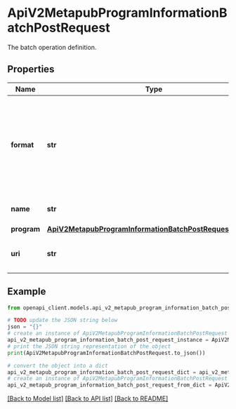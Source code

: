 # ApiV2MetapubProgramInformationBatchPostRequest

The batch operation definition.

## Properties

Name | Type | Description | Notes
------------ | ------------- | ------------- | -------------
**format** | **str** | The format of the metadata file defining the create or update actions to be performed on one or more EPG programs. For more information on how RadioDNS EPG maps to ContentDepot &lt;a href&#x3D;\&quot;/api/epg-cd-mapping.html\&quot;&gt;click here &lt;/a&gt; | 
**name** | **str** | An optional human readable name for the batch. | [optional] 
**program** | [**ApiV2MetapubProgramInformationBatchPostRequestProgram**](ApiV2MetapubProgramInformationBatchPostRequestProgram.md) |  | [optional] 
**uri** | **str** | The URI to the metadata file. Currently only the &#x60;&#x60;&#x60;cddrive&#x60;&#x60;&#x60; scheme is supported. | 

## Example

```python
from openapi_client.models.api_v2_metapub_program_information_batch_post_request import ApiV2MetapubProgramInformationBatchPostRequest

# TODO update the JSON string below
json = "{}"
# create an instance of ApiV2MetapubProgramInformationBatchPostRequest from a JSON string
api_v2_metapub_program_information_batch_post_request_instance = ApiV2MetapubProgramInformationBatchPostRequest.from_json(json)
# print the JSON string representation of the object
print(ApiV2MetapubProgramInformationBatchPostRequest.to_json())

# convert the object into a dict
api_v2_metapub_program_information_batch_post_request_dict = api_v2_metapub_program_information_batch_post_request_instance.to_dict()
# create an instance of ApiV2MetapubProgramInformationBatchPostRequest from a dict
api_v2_metapub_program_information_batch_post_request_from_dict = ApiV2MetapubProgramInformationBatchPostRequest.from_dict(api_v2_metapub_program_information_batch_post_request_dict)
```
[[Back to Model list]](../README.md#documentation-for-models) [[Back to API list]](../README.md#documentation-for-api-endpoints) [[Back to README]](../README.md)


